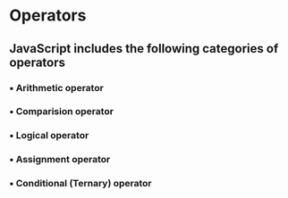# Operators
## JavaScript includes the following categories of operators
### ▪ Arithmetic operator
### ▪ Comparision operator
### ▪ Logical operator
### ▪ Assignment operator
### ▪ Conditional (Ternary) operator
